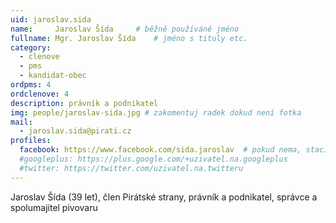 ```yaml
---
uid: jaroslav.sida
name:     Jaroslav Šída   	# běžně používáné jméno
fullname: Mgr. Jaroslav Šída   	# jméno s tituly etc.
category:
  - clenove
  - pms
  - kandidat-obec
ordpms: 4
ordclenove: 4
description: právník a podnikatel
img: people/jaroslav-sida.jpg # zakomentuj radek dokud není fotka
mail:
  - jaroslav.sida@pirati.cz
profiles:
  facebook: https://www.facebook.com/sida.jaroslav  # pokud nema, staci smazat tuto radku
  #googleplus: https://plus.google.com/+uzivatel.na.googleplus
  #twitter: https://twitter.com/uzivatel.na.twitteru
---
```


Jaroslav Šída (39 let), člen Pirátské strany, právník a podnikatel, správce a spolumajitel pivovaru


